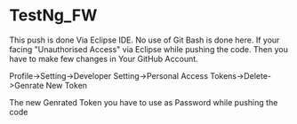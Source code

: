 # TestNg_FW

This push is done Via Eclipse IDE. No use of Git Bash is done here.
If your facing "Unauthorised Access" via Eclipse while pushing the code.
Then you have to make few changes in Your GitHub Account.

Profile->Setting->Developer Setting->Personal Access Tokens->Delete->Genrate New Token

The new Genrated Token you have to use as Password while pushing the code
